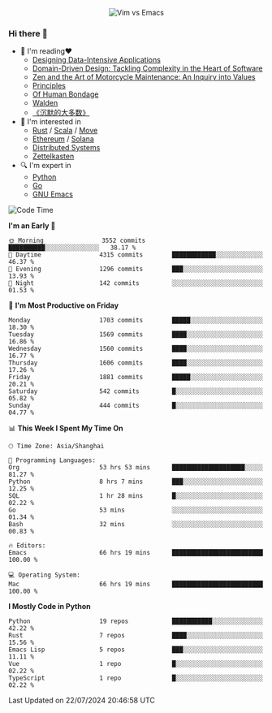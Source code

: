 <p align="center">
    <img src="https://gist.githubusercontent.com/coldnight/e696baffb094e71c96cb302118878eae/raw/40ea5053a6f66cc65f90f437e4173497da225958/banner.gif" alt="Vim vs Emacs" />
</p>

### Hi there 👋

- 📖 I'm reading❤️
    + [Designing Data-Intensive Applications](https://www.oreilly.com/library/view/designing-data-intensive-applications/9781491903063/)
    + [Domain-Driven Design: Tackling Complexity in the Heart of Software](https://www.dddcommunity.org/book/evans_2003/)
    + [Zen and the Art of Motorcycle Maintenance: An Inquiry into Values](https://en.wikipedia.org/wiki/Zen_and_the_Art_of_Motorcycle_Maintenance)
    + [Principles](https://www.principles.com/)
    + [Of Human Bondage](https://en.wikipedia.org/wiki/Of_Human_Bondage)
    + [Walden](https://en.wikipedia.org/wiki/Walden)
    + [《沉默的大多数》](https://en.wikipedia.org/wiki/Silent_majority)
- 🌱 I'm interested in
    + [Rust](https://www.rust-lang.org/) / [Scala](https://www.scala-lang.org/) / [Move](https://github.com/move-language/move/)
    + [Ethereum](https://ethereum.org/en/) / [Solana](https://solana.com/)
	+ [Distributed Systems](https://www.linuxzen.com/notes/topics/20200320174417_%E5%88%86%E5%B8%83%E5%BC%8F/)
	+ [Zettelkasten](https://www.linuxzen.com/notes/notes/20220120080920-slip_box/)
- 🔍 I'm expert in
    + [Python](https://www.python.org/)
    + [Go](https://go.dev/)
    + [GNU Emacs](https://www.gnu.org/software/emacs/)

<!--START_SECTION:waka-->
![Code Time](http://img.shields.io/badge/Code%20Time-3%2C045%20hrs%2036%20mins-blue)

**I'm an Early 🐤** 

```text
🌞 Morning                3552 commits        ██████████░░░░░░░░░░░░░░░   38.17 % 
🌆 Daytime                4315 commits        ████████████░░░░░░░░░░░░░   46.37 % 
🌃 Evening                1296 commits        ███░░░░░░░░░░░░░░░░░░░░░░   13.93 % 
🌙 Night                  142 commits         ░░░░░░░░░░░░░░░░░░░░░░░░░   01.53 % 
```
📅 **I'm Most Productive on Friday** 

```text
Monday                   1703 commits        █████░░░░░░░░░░░░░░░░░░░░   18.30 % 
Tuesday                  1569 commits        ████░░░░░░░░░░░░░░░░░░░░░   16.86 % 
Wednesday                1560 commits        ████░░░░░░░░░░░░░░░░░░░░░   16.77 % 
Thursday                 1606 commits        ████░░░░░░░░░░░░░░░░░░░░░   17.26 % 
Friday                   1881 commits        █████░░░░░░░░░░░░░░░░░░░░   20.21 % 
Saturday                 542 commits         █░░░░░░░░░░░░░░░░░░░░░░░░   05.82 % 
Sunday                   444 commits         █░░░░░░░░░░░░░░░░░░░░░░░░   04.77 % 
```


📊 **This Week I Spent My Time On** 

```text
🕑︎ Time Zone: Asia/Shanghai

💬 Programming Languages: 
Org                      53 hrs 53 mins      ████████████████████░░░░░   81.27 % 
Python                   8 hrs 7 mins        ███░░░░░░░░░░░░░░░░░░░░░░   12.25 % 
SQL                      1 hr 28 mins        █░░░░░░░░░░░░░░░░░░░░░░░░   02.22 % 
Go                       53 mins             ░░░░░░░░░░░░░░░░░░░░░░░░░   01.34 % 
Bash                     32 mins             ░░░░░░░░░░░░░░░░░░░░░░░░░   00.83 % 

🔥 Editors: 
Emacs                    66 hrs 19 mins      █████████████████████████   100.00 % 

💻 Operating System: 
Mac                      66 hrs 19 mins      █████████████████████████   100.00 % 
```

**I Mostly Code in Python** 

```text
Python                   19 repos            ███████████░░░░░░░░░░░░░░   42.22 % 
Rust                     7 repos             ████░░░░░░░░░░░░░░░░░░░░░   15.56 % 
Emacs Lisp               5 repos             ███░░░░░░░░░░░░░░░░░░░░░░   11.11 % 
Vue                      1 repo              █░░░░░░░░░░░░░░░░░░░░░░░░   02.22 % 
TypeScript               1 repo              █░░░░░░░░░░░░░░░░░░░░░░░░   02.22 % 
```




 Last Updated on 22/07/2024 20:46:58 UTC
<!--END_SECTION:waka-->
